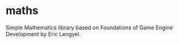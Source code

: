 # maths  
Simple Mathematics library based on Foundations of Game Engine Development by Eric Lengyel.
